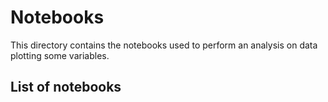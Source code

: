 # Notebooks
This directory contains the notebooks used to perform an analysis on data plotting some variables.

## List of notebooks
<p>&nbsp;</p>
